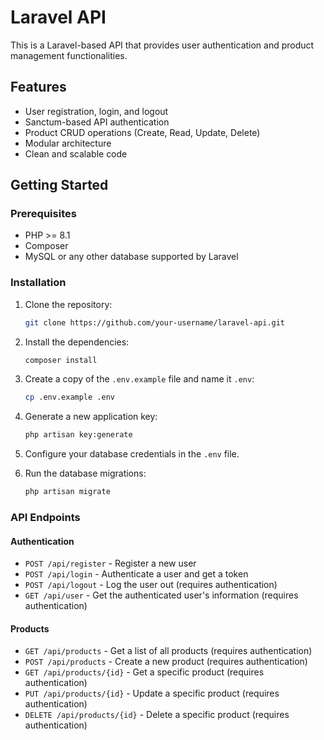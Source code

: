 # Laravel API

This is a Laravel-based API that provides user authentication and product management functionalities.

## Features

- User registration, login, and logout
- Sanctum-based API authentication
- Product CRUD operations (Create, Read, Update, Delete)
- Modular architecture
- Clean and scalable code

## Getting Started

### Prerequisites

- PHP >= 8.1
- Composer
- MySQL or any other database supported by Laravel

### Installation

1. Clone the repository:
   ```bash
   git clone https://github.com/your-username/laravel-api.git
   ```

2. Install the dependencies:
   ```bash
   composer install
   ```

3. Create a copy of the `.env.example` file and name it `.env`:
   ```bash
   cp .env.example .env
   ```

4. Generate a new application key:
   ```bash
   php artisan key:generate
   ```

5. Configure your database credentials in the `.env` file.

6. Run the database migrations:
   ```bash
   php artisan migrate
   ```

### API Endpoints

#### Authentication

- `POST /api/register` - Register a new user
- `POST /api/login` - Authenticate a user and get a token
- `POST /api/logout` - Log the user out (requires authentication)
- `GET /api/user` - Get the authenticated user's information (requires authentication)

#### Products

- `GET /api/products` - Get a list of all products (requires authentication)
- `POST /api/products` - Create a new product (requires authentication)
- `GET /api/products/{id}` - Get a specific product (requires authentication)
- `PUT /api/products/{id}` - Update a specific product (requires authentication)
- `DELETE /api/products/{id}` - Delete a specific product (requires authentication)